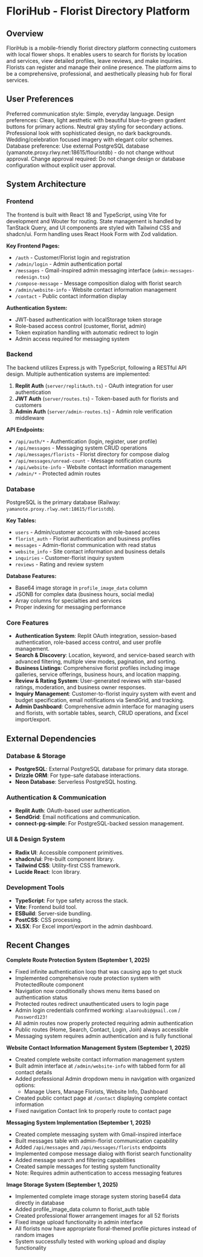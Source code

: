 # FloriHub - Florist Directory Platform

## Overview

FloriHub is a mobile-friendly florist directory platform connecting customers with local flower shops. It enables users to search for florists by location and services, view detailed profiles, leave reviews, and make inquiries. Florists can register and manage their online presence. The platform aims to be a comprehensive, professional, and aesthetically pleasing hub for floral services.

## User Preferences

Preferred communication style: Simple, everyday language.
Design preferences: Clean, light aesthetic with beautiful blue-to-green gradient buttons for primary actions. Neutral gray styling for secondary actions. Professional look with sophisticated design, no dark backgrounds. Wedding/celebration focused imagery with elegant color schemes.
Database preference: Use external PostgreSQL database (yamanote.proxy.rlwy.net:18615/flouristdb) - do not change without approval.
Change approval required: Do not change design or database configuration without explicit user approval.

## System Architecture

### Frontend
The frontend is built with React 18 and TypeScript, using Vite for development and Wouter for routing. State management is handled by TanStack Query, and UI components are styled with Tailwind CSS and shadcn/ui. Form handling uses React Hook Form with Zod validation.

**Key Frontend Pages:**
- `/auth` - Customer/Florist login and registration  
- `/admin/login` - Admin authentication portal
- `/messages` - Gmail-inspired admin messaging interface (`admin-messages-redesign.tsx`)
- `/compose-message` - Message composition dialog with florist search
- `/admin/website-info` - Website contact information management
- `/contact` - Public contact information display

**Authentication System:**
- JWT-based authentication with localStorage token storage
- Role-based access control (customer, florist, admin)
- Token expiration handling with automatic redirect to login
- Admin access required for messaging system

### Backend
The backend utilizes Express.js with TypeScript, following a RESTful API design. Multiple authentication systems are implemented:

1. **Replit Auth** (`server/replitAuth.ts`) - OAuth integration for user authentication
2. **JWT Auth** (`server/routes.ts`) - Token-based auth for florists and customers  
3. **Admin Auth** (`server/admin-routes.ts`) - Admin role verification middleware

**API Endpoints:**
- `/api/auth/*` - Authentication (login, register, user profile)
- `/api/messages` - Messaging system CRUD operations
- `/api/messages/florists` - Florist directory for compose dialog
- `/api/messages/unread-count` - Message notification counts
- `/api/website-info` - Website contact information management
- `/admin/*` - Protected admin routes

### Database
PostgreSQL is the primary database (Railway: `yamanote.proxy.rlwy.net:18615/floristdb`). 

**Key Tables:**
- `users` - Admin/customer accounts with role-based access
- `florist_auth` - Florist authentication and business profiles  
- `messages` - Admin-florist communication with read status
- `website_info` - Site contact information and business details
- `inquiries` - Customer-florist inquiry system
- `reviews` - Rating and review system

**Database Features:**
- Base64 image storage in `profile_image_data` column
- JSONB for complex data (business hours, social media)
- Array columns for specialties and services
- Proper indexing for messaging performance

### Core Features
- **Authentication System**: Replit OAuth integration, session-based authentication, role-based access control, and user profile management.
- **Search & Discovery**: Location, keyword, and service-based search with advanced filtering, multiple view modes, pagination, and sorting.
- **Business Listings**: Comprehensive florist profiles including image galleries, service offerings, business hours, and location mapping.
- **Review & Rating System**: User-generated reviews with star-based ratings, moderation, and business owner responses.
- **Inquiry Management**: Customer-to-florist inquiry system with event and budget specification, email notifications via SendGrid, and tracking.
- **Admin Dashboard**: Comprehensive admin interface for managing users and florists, with sortable tables, search, CRUD operations, and Excel import/export.

## External Dependencies

### Database & Storage
- **PostgreSQL**: External PostgreSQL database for primary data storage.
- **Drizzle ORM**: For type-safe database interactions.
- **Neon Database**: Serverless PostgreSQL hosting.

### Authentication & Communication
- **Replit Auth**: OAuth-based user authentication.
- **SendGrid**: Email notifications and communication.
- **connect-pg-simple**: For PostgreSQL-backed session management.

### UI & Design System
- **Radix UI**: Accessible component primitives.
- **shadcn/ui**: Pre-built component library.
- **Tailwind CSS**: Utility-first CSS framework.
- **Lucide React**: Icon library.

### Development Tools
- **TypeScript**: For type safety across the stack.
- **Vite**: Frontend build tool.
- **ESBuild**: Server-side bundling.
- **PostCSS**: CSS processing.
- **XLSX**: For Excel import/export in the admin dashboard.

## Recent Changes

**Complete Route Protection System (September 1, 2025)**
- Fixed infinite authentication loop that was causing app to get stuck
- Implemented comprehensive route protection system with ProtectedRoute component
- Navigation now conditionally shows menu items based on authentication status
- Protected routes redirect unauthenticated users to login page
- Admin login credentials confirmed working: `alaaroubi@gmail.com` / `Password123!`
- All admin routes now properly protected requiring admin authentication
- Public routes (Home, Search, Contact, Login, Join) always accessible
- Messaging system requires admin authentication and is fully functional

**Website Contact Information Management System (September 1, 2025)**
- Created complete website contact information management system
- Built admin interface at `/admin/website-info` with tabbed form for all contact details
- Added professional Admin dropdown menu in navigation with organized options:
  - Manage Users, Manage Florists, Website Info, Dashboard
- Created public contact page at `/contact` displaying complete contact information
- Fixed navigation Contact link to properly route to contact page

**Messaging System Implementation (September 1, 2025)**
- Created complete messaging system with Gmail-inspired interface
- Built messages table with admin-florist communication capability
- Added `/api/messages` and `/api/messages/florists` endpoints
- Implemented compose message dialog with florist search functionality
- Added message search and filtering capabilities
- Created sample messages for testing system functionality
- Note: Requires admin authentication to access messaging features

**Image Storage System (September 1, 2025)**
- Implemented complete image storage system storing base64 data directly in database
- Added profile_image_data column to florist_auth table
- Created professional flower arrangement images for all 52 florists
- Fixed image upload functionality in admin interface
- All florists now have appropriate floral-themed profile pictures instead of random images
- System successfully tested with working upload and display functionality